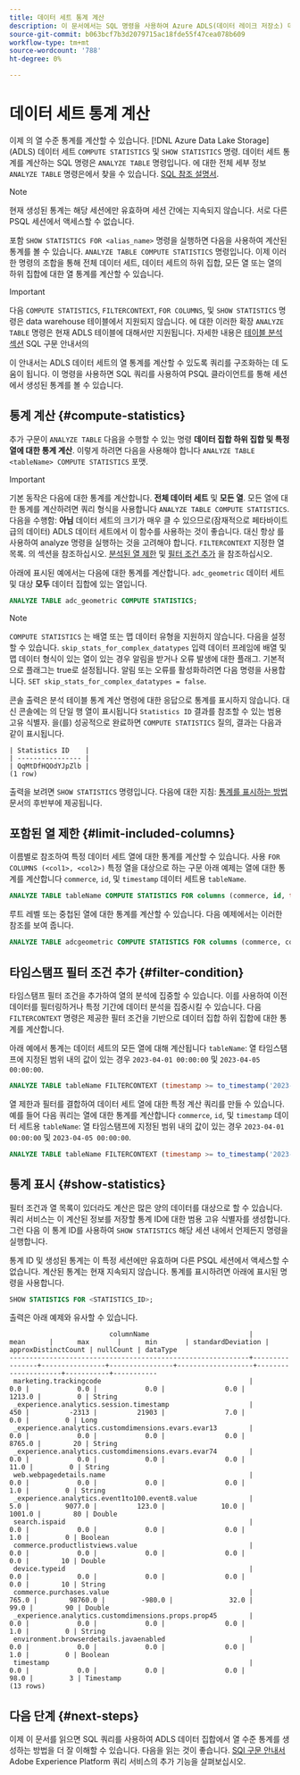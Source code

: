 ```yaml
---
title: 데이터 세트 통계 계산
description: 이 문서에서는 SQL 명령을 사용하여 Azure ADLS(데이터 레이크 저장소) 데이터 세트에 대한 열 수준 통계를 계산하는 방법을 설명합니다.
source-git-commit: b063bcf7b3d2079715ac18fde55f47cea078b609
workflow-type: tm+mt
source-wordcount: '788'
ht-degree: 0%

---
```


# 데이터 세트 통계 계산

이제 의 열 수준 통계를 계산할 수 있습니다. [!DNL Azure Data Lake Storage] (ADLS) 데이터 세트 `COMPUTE STATISTICS` 및 `SHOW STATISTICS` 명령. 데이터 세트 통계를 계산하는 SQL 명령은 `ANALYZE TABLE` 명령입니다. 에 대한 전체 세부 정보 `ANALYZE TABLE` 명령은에서 찾을 수 있습니다. [SQL 참조 설명서](../sql/syntax.md#analyze-table).

>[!NOTE]
>
>현재 생성된 통계는 해당 세션에만 유효하며 세션 간에는 지속되지 않습니다. 서로 다른 PSQL 세션에서 액세스할 수 없습니다.

포함 `SHOW STATISTICS FOR <alias_name>` 명령을 실행하면 다음을 사용하여 계산된 통계를 볼 수 있습니다. `ANALYZE TABLE COMPUTE STATISTICS` 명령입니다. 이제 이러한 명령의 조합을 통해 전체 데이터 세트, 데이터 세트의 하위 집합, 모든 열 또는 열의 하위 집합에 대한 열 통계를 계산할 수 있습니다.

>[!IMPORTANT]
>
>다음 `COMPUTE STATISTICS`, `FILTERCONTEXT`, `FOR COLUMNS`, 및 `SHOW STATISTICS` 명령은 data warehouse 테이블에서 지원되지 않습니다. 에 대한 이러한 확장 `ANALYZE TABLE` 명령은 현재 ADLS 테이블에 대해서만 지원됩니다. 자세한 내용은 [테이블 분석 섹션](../sql/syntax.md#analyze-table) SQL 구문 안내서의

이 안내서는 ADLS 데이터 세트의 열 통계를 계산할 수 있도록 쿼리를 구조화하는 데 도움이 됩니다. 이 명령을 사용하면 SQL 쿼리를 사용하여 PSQL 클라이언트를 통해 세션에서 생성된 통계를 볼 수 있습니다.

## 통계 계산 {#compute-statistics}

추가 구문이 `ANALYZE TABLE` 다음을 수행할 수 있는 명령 **데이터 집합 하위 집합 및 특정 열에 대한 통계 계산**. 이렇게 하려면 다음을 사용해야 합니다 `ANALYZE TABLE <tableName> COMPUTE STATISTICS` 포맷.

>[!IMPORTANT]
>
>기본 동작은 다음에 대한 통계를 계산합니다. **전체 데이터 세트** 및 **모든 열**. 모든 열에 대한 통계를 계산하려면 쿼리 형식을 사용합니다 `ANALYZE TABLE COMPUTE STATISTICS`. 다음을 수행함: **아님** 데이터 세트의 크기가 매우 클 수 있으므로(잠재적으로 페타바이트급의 데이터) ADLS 데이터 세트에서 이 함수를 사용하는 것이 좋습니다. 대신 항상 를 사용하여 analyze 명령을 실행하는 것을 고려해야 합니다. `FILTERCONTEXT` 지정한 열 목록. 의 섹션을 참조하십시오. [분석된 열 제한](#limit-included-columns) 및 [필터 조건 추가](#filter-condition) 을 참조하십시오.

아래에 표시된 예에서는 다음에 대한 통계를 계산합니다. `adc_geometric` 데이터 세트 및 대상 **모두** 데이터 집합에 있는 열입니다.

```sql
ANALYZE TABLE adc_geometric COMPUTE STATISTICS;
```

>[!NOTE]
>
>`COMPUTE STATISTICS` 는 배열 또는 맵 데이터 유형을 지원하지 않습니다. 다음을 설정할 수 있습니다. `skip_stats_for_complex_datatypes` 입력 데이터 프레임에 배열 및 맵 데이터 형식이 있는 열이 있는 경우 알림을 받거나 오류 발생에 대한 플래그. 기본적으로 플래그는 true로 설정됩니다. 알림 또는 오류를 활성화하려면 다음 명령을 사용합니다. `SET skip_stats_for_complex_datatypes = false`.

<!-- Commented out until the <alias_name> feature is released.
This second example, is a more real-world example as it uses an alias name. See the [alias name section](#alias-name) for more details on this feature.

```sql
ANALYZE TABLE adc_geometric COMPUTE STATISTICS as <alias_name>;
``` -->

콘솔 출력은 분석 테이블 통계 계산 명령에 대한 응답으로 통계를 표시하지 않습니다. 대신 콘솔에는 의 단일 행 열이 표시됩니다 `Statistics ID` 결과를 참조할 수 있는 범용 고유 식별자. 을(를) 성공적으로 완료하면 `COMPUTE STATISTICS` 질의, 결과는 다음과 같이 표시됩니다.

```console
| Statistics ID    | 
| ---------------- |
| QqMtDfHQOdYJpZlb |
(1 row)
```

출력을 보려면 `SHOW STATISTICS` 명령입니다. 다음에 대한 지침: [통계를 표시하는 방법](#show-statistics) 문서의 후반부에 제공됩니다.

## 포함된 열 제한 {#limit-included-columns}

이름별로 참조하여 특정 데이터 세트 열에 대한 통계를 계산할 수 있습니다. 사용 `FOR COLUMNS (<col1>, <col2>)` 특정 열을 대상으로 하는 구문 아래 예제는 열에 대한 통계를 계산합니다  `commerce`, `id`, 및 `timestamp` 데이터 세트용 `tableName`.

```sql
ANALYZE TABLE tableName COMPUTE STATISTICS FOR columns (commerce, id, timestamp);
```

루트 레벨 또는 중첩된 열에 대한 통계를 계산할 수 있습니다. 다음 예제에서는 이러한 참조를 보여 줍니다.

```sql
ANALYZE TABLE adcgeometric COMPUTE STATISTICS FOR columns (commerce, commerce.purchases.value, commerce.productListAdds.value);
```

## 타임스탬프 필터 조건 추가 {#filter-condition}

타임스탬프 필터 조건을 추가하여 열의 분석에 집중할 수 있습니다. 이를 사용하여 이전 데이터를 필터링하거나 특정 기간에 데이터 분석을 집중시킬 수 있습니다. 다음 `FILTERCONTEXT` 명령은 제공한 필터 조건을 기반으로 데이터 집합 하위 집합에 대한 통계를 계산합니다.

아래 예에서 통계는 데이터 세트의 모든 열에 대해 계산됩니다 `tableName`: 열 타임스탬프에 지정된 범위 내의 값이 있는 경우 `2023-04-01 00:00:00` 및 `2023-04-05 00:00:00`.

```sql
ANALYZE TABLE tableName FILTERCONTEXT (timestamp >= to_timestamp('2023-04-01 00:00:00') and timestamp <= to_timestamp('2023-04-05 00:00:00')) COMPUTE STATISTICS FOR ALL COLUMNS;
```

열 제한과 필터를 결합하여 데이터 세트 열에 대한 특정 계산 쿼리를 만들 수 있습니다. 예를 들어 다음 쿼리는 열에 대한 통계를 계산합니다 `commerce`, `id`, 및 `timestamp` 데이터 세트용 `tableName`: 열 타임스탬프에 지정된 범위 내의 값이 있는 경우 `2023-04-01 00:00:00` 및 `2023-04-05 00:00:00`.

```sql
ANALYZE TABLE tableName FILTERCONTEXT (timestamp >= to_timestamp('2023-04-01 00:00:00') and timestamp <= to_timestamp('2023-04-05 00:00:00')) COMPUTE STATISTICS FOR (columns commerce, id, timestamp);
```

<!-- ## Create an alias name {#alias-name}

Since the filter condition and the column list can target a large amount of data, it is unrealistic to remember the exact values. Instead, you can provide an `<alias_name>` to store this calculated information. If you do not provide an alias name for these calculations, Query Service generates a universally unique identifier for the alias ID. You can then use this alias ID to look up the computed statistics with the `SHOW STATISTICS` command. 

>[!NOTE]
>
>Although alias names are optional, you are recommended to use them as best practice.

The example below stores the output computed statistics in the `alias_name` for later reference.

```sql
ANALYZE TABLE adc_geometric COMPUTE STATISTICS FOR ALL COLUMNS as alias_name;
```

The output for the above example is `SUCCESSFULLY COMPLETED, alias_name`. The console output does not display the statistics in the response of the analyze table compute statistics command. To see the output, you must use the `SHOW STATISTICS` command discussed below. -->

## 통계 표시 {#show-statistics}

<!-- Commented out until the <alias_name> feature is released.
The alias name used in the query is available as soon as the `ANALYZE TABLE` command has been run.  -->

필터 조건과 열 목록이 있더라도 계산은 많은 양의 데이터를 대상으로 할 수 있습니다. 쿼리 서비스는 이 계산된 정보를 저장할 통계 ID에 대한 범용 고유 식별자를 생성합니다. 그런 다음 이 통계 ID를 사용하여 `SHOW STATISTICS` 해당 세션 내에서 언제든지 명령을 실행합니다.

통계 ID 및 생성된 통계는 이 특정 세션에만 유효하며 다른 PSQL 세션에서 액세스할 수 없습니다. 계산된 통계는 현재 지속되지 않습니다. 통계를 표시하려면 아래에 표시된 명령을 사용합니다.

```sql
SHOW STATISTICS FOR <STATISTICS_ID>;
```

출력은 아래 예제와 유사할 수 있습니다.

```console
                         columnName                         |      mean      |      max       |      min       | standardDeviation | approxDistinctCount | nullCount | dataType  
------------------------------------------------------------+----------------+----------------+----------------+-------------------+---------------------+-----------+-----------
 marketing.trackingcode                                     |            0.0 |            0.0 |            0.0 |               0.0 |              1213.0 |         0 | String
 _experience.analytics.session.timestamp                    |            450 |          -2313 |          21903 |               7.0 |                 0.0 |         0 | Long
 _experience.analytics.customdimensions.evars.evar13        |            0.0 |            0.0 |            0.0 |               0.0 |              8765.0 |        20 | String
 _experience.analytics.customdimensions.evars.evar74        |            0.0 |            0.0 |            0.0 |               0.0 |                11.0 |         0 | String
 web.webpagedetails.name                                    |            0.0 |            0.0 |            0.0 |               0.0 |                 1.0 |         0 | String
 _experience.analytics.event1to100.event8.value             |            5.0 |         9077.0 |          123.0 |              10.0 |              1001.0 |        80 | Double
 search.ispaid                                              |            0.0 |            0.0 |            0.0 |               0.0 |                 1.0 |         0 | Boolean
 commerce.productlistviews.value                            |            0.0 |            0.0 |            0.0 |               0.0 |                 0.0 |        10 | Double
 device.typeid                                              |            0.0 |            0.0 |            0.0 |               0.0 |                 0.0 |        10 | String
 commerce.purchases.value                                   |          765.0 |        98760.0 |         -980.0 |              32.0 |                99.0 |        90 | Double
 _experience.analytics.customdimensions.props.prop45        |            0.0 |            0.0 |            0.0 |               0.0 |                 1.0 |         0 | String
 environment.browserdetails.javaenabled                     |            0.0 |            0.0 |            0.0 |               0.0 |                 1.0 |         0 | Boolean
 timestamp                                                  |            0.0 |            0.0 |            0.0 |               0.0 |                98.0 |         3 | Timestamp
(13 rows)
```

## 다음 단계 {#next-steps}

이제 이 문서를 읽으면 SQL 쿼리를 사용하여 ADLS 데이터 집합에서 열 수준 통계를 생성하는 방법을 더 잘 이해할 수 있습니다. 다음을 읽는 것이 좋습니다. [SQl 구문 안내서](../sql/syntax.md) Adobe Experience Platform 쿼리 서비스의 추가 기능을 살펴보십시오.
